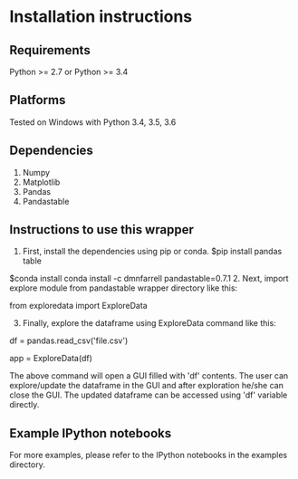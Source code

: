 # Installation instructions


## Requirements

Python >= 2.7 or Python >= 3.4

## Platforms

Tested on Windows with Python 3.4, 3.5, 3.6

## Dependencies

1. Numpy
2. Matplotlib
3. Pandas
4. Pandastable


## Instructions to use this wrapper

1. First, install the dependencies using pip or conda.
  $pip install pandas table
  
  $conda install conda install -c dmnfarrell pandastable=0.7.1
2. Next, import explore module from pandastable wrapper directory like this:

  from exploredata import ExploreData
  
3. Finally, explore the dataframe using ExploreData command like this:
  
  df = pandas.read_csv('file.csv')
  
  app = ExploreData(df)

The above command will open a GUI filled with 'df' contents. The user can 
explore/update the dataframe in the GUI and after exploration he/she can 
close the GUI. The updated dataframe can be accessed using 'df' variable
directly.



## Example IPython notebooks

For more examples, please refer to the IPython notebooks in the examples directory.

